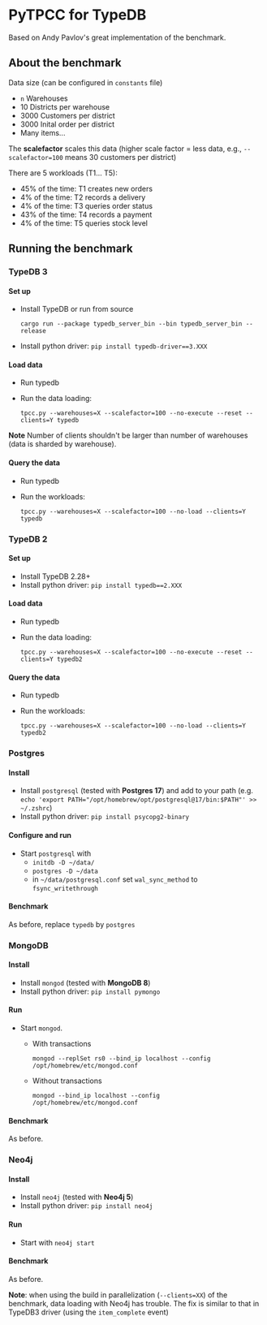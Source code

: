 # PyTPCC for TypeDB

Based on Andy Pavlov's great implementation of the benchmark.

## About the benchmark

Data size (can be configured in `constants` file)
* `n` Warehouses
* 10 Districts per warehouse
* 3000 Customers per district
* 3000 Inital order per district
* Many items...

The **scalefactor** scales this data (higher scale factor = less data, e.g., `--scalefactor=100` means 30 customers per district)

There are 5 workloads (T1... T5):
* 45% of the time: T1 creates new orders
* 4% of the time: T2 records a delivery
* 4% of the time: T3 queries order status
* 43% of the time: T4 records a payment
* 4% of the time: T5 queries stock level

## Running the benchmark

### TypeDB 3

#### Set up

* Install TypeDB or run from source
  ```
  cargo run --package typedb_server_bin --bin typedb_server_bin --release
  ```
* Install python driver: `pip install typedb-driver==3.XXX`   

#### Load data

* Run typedb
* Run the data loading:

  ```
  tpcc.py --warehouses=X --scalefactor=100 --no-execute --reset --clients=Y typedb
  ```

**Note** Number of clients shouldn't be larger than number of warehouses (data is sharded by warehouse).

#### Query the data

* Run typedb
* Run the workloads: 

  ```
  tpcc.py --warehouses=X --scalefactor=100 --no-load --clients=Y typedb
  ```

### TypeDB 2

#### Set up

* Install TypeDB 2.28+
* Install python driver: `pip install typedb==2.XXX`

#### Load data

* Run typedb
* Run the data loading:

  ```
  tpcc.py --warehouses=X --scalefactor=100 --no-execute --reset --clients=Y typedb2
  ```

#### Query the data

* Run typedb
* Run the workloads:

  ```
  tpcc.py --warehouses=X --scalefactor=100 --no-load --clients=Y typedb2
  ```

### Postgres

#### Install

* Install `postgresql` (tested with **Postgres 17**) and add to your path (e.g. `echo 'export PATH="/opt/homebrew/opt/postgresql@17/bin:$PATH"' >> ~/.zshrc`)
* Install python driver: `pip install psycopg2-binary` 

#### Configure and run

* Start `postgresql` with
  * `initdb -D ~/data/`
  * `postgres -D ~/data`
  * in `~/data/postgresql.conf` set `wal_sync_method` to `fsync_writethrough`

#### Benchmark

As before, replace `typedb` by `postgres`

### MongoDB

#### Install

* Install `mongod` (tested with **MongoDB 8**)
* Install python driver: `pip install pymongo`

#### Run

* Start `mongod`.
  * With transactions

    ```
    mongod --replSet rs0 --bind_ip localhost --config /opt/homebrew/etc/mongod.conf
    ```
  * Without transactions

    ```
    mongod --bind_ip localhost --config /opt/homebrew/etc/mongod.conf
    ```

#### Benchmark

As before.

### Neo4j

#### Install

* Install `neo4j` (tested with **Neo4j 5**)
* Install python driver: `pip install neo4j`

#### Run

* Start with `neo4j start`

#### Benchmark

As before.

**Note**: when using the build in parallelization (`--clients=XX`) of the benchmark, data loading with Neo4j has trouble. The fix is similar to that in TypeDB3 driver (using the `item_complete` event) 